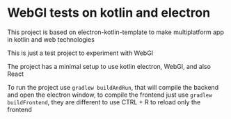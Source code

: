# WebGl tests on kotlin and electron
This project is based on electron-kotlin-template to make multiplatform app in kotlin and web technologies

This is just a test project to experiment with WebGl

The project has a minimal setup to use kotlin electron, WebGl, and also React

To run the project use `gradlew buildAndRun`, that will compile the backend and open the electron window, to compile the frontend just use `gradlew buildFrontend`, they are different to use CTRL + R to reload only the frontend
